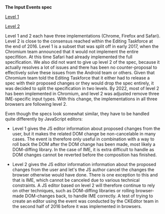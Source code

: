 **The Input Events spec**

[Level 1](https://rawgit.com/w3c/input-events/v1/index.html)

[Level 2](http://w3c.github.io/input-events/)

Level 1 and 2 each have three implementations (Chrome, Firefox and Safari). Level 2 is close to the consensus reached within the Editing Taskforce at the end of 2016. Level 1 is a subset that was split off in early 2017, when the Chromium team announced that it would not implement the entire specifition. At this time Safari had already implemented the full specification. We also did not want to give up level 2 of the spec, because it actually resolves a lot of issues and there has been no counter-proposal to effectively solve these issues from the Android team or others. Given that Chromium team told the Editing Taskforce that it either had to release a spec with their proposed changes or they would drop the spec entirely, it was decided to split the specification in two levels. By 2022, most of level 2 has been implemented in Chromium, and level 2 was adjusted remove three IME-specific input types. With this change, the implementations in all three browsers are following level 2. 

Even though the specs look somewhat similar, they have to be handled quite differently by JavaScript editors:

* Level 1 gives the JS editor information about proposed changes from the user, but it makes the related DOM change be non-cancelable in many cases. The event is therefore only useful in combination with a way to roll back the DOM after the DOM change has been made, most likely a DOM-diffing library. In the case of IME, it is extra difficult to handle as DOM changes cannot be reverted before the composition has finished.

* Level 2 gives the JS editor information information about the proposed changes from the user and let's the JS author cancel the changes the browser otherwise would have done. There is one exception to this and that is IME, which cannot be canceled due to various technical constraints. A JS editor based on level 2 will therefore continue to rely on other techniques, such as DOM-diffing libraries or rolling browser-made DOM-changes back, to handle IME correctly. A test of trying to create an editor using the event was conducted by the CKEditor team in the second half of 2016 before it was implemented in browsers.
